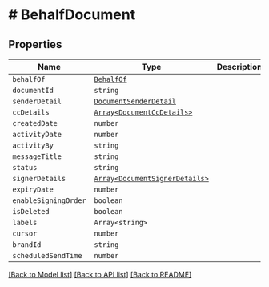 # # BehalfDocument



## Properties

Name | Type | Description | Notes
------------ | ------------- | ------------- | -------------
| `behalfOf` | [```BehalfOf```](BehalfOf.md) |   |  |
| `documentId` | ```string``` |   |  |
| `senderDetail` | [```DocumentSenderDetail```](DocumentSenderDetail.md) |   |  |
| `ccDetails` | [```Array<DocumentCcDetails>```](DocumentCcDetails.md) |   |  |
| `createdDate` | ```number``` |   |  |
| `activityDate` | ```number``` |   |  |
| `activityBy` | ```string``` |   |  |
| `messageTitle` | ```string``` |   |  |
| `status` | ```string``` |   |  |
| `signerDetails` | [```Array<DocumentSignerDetails>```](DocumentSignerDetails.md) |   |  |
| `expiryDate` | ```number``` |   |  |
| `enableSigningOrder` | ```boolean``` |   |  |
| `isDeleted` | ```boolean``` |   |  |
| `labels` | ```Array<string>``` |   |  |
| `cursor` | ```number``` |   |  |
| `brandId` | ```string``` |   |  |
| `scheduledSendTime` | ```number``` |   |  |

[[Back to Model list]](../README.md#models) [[Back to API list]](../README.md#api-endpoints) [[Back to README]](../README.md)
